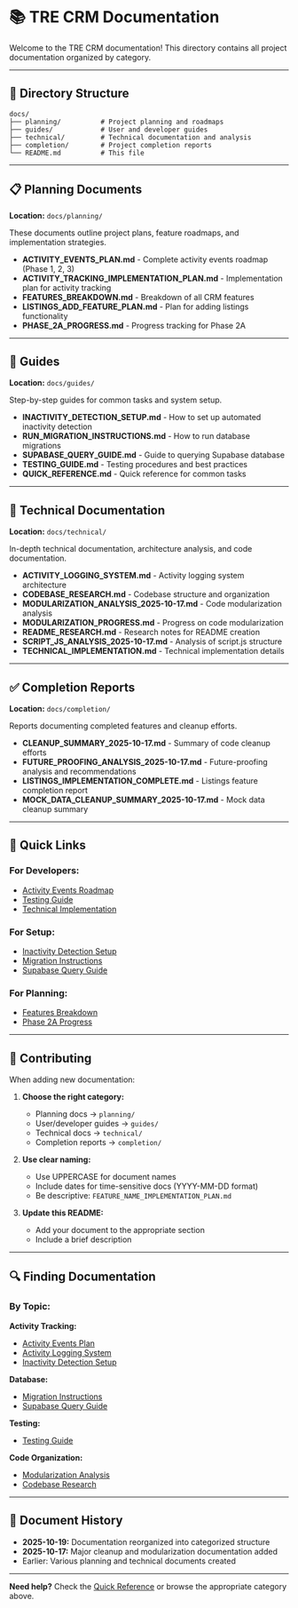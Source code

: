 # 📚 TRE CRM Documentation

Welcome to the TRE CRM documentation! This directory contains all project documentation organized by category.

---

## 📂 Directory Structure

```
docs/
├── planning/          # Project planning and roadmaps
├── guides/            # User and developer guides
├── technical/         # Technical documentation and analysis
├── completion/        # Project completion reports
└── README.md          # This file
```

---

## 📋 Planning Documents

**Location:** `docs/planning/`

These documents outline project plans, feature roadmaps, and implementation strategies.

- **ACTIVITY_EVENTS_PLAN.md** - Complete activity events roadmap (Phase 1, 2, 3)
- **ACTIVITY_TRACKING_IMPLEMENTATION_PLAN.md** - Implementation plan for activity tracking
- **FEATURES_BREAKDOWN.md** - Breakdown of all CRM features
- **LISTINGS_ADD_FEATURE_PLAN.md** - Plan for adding listings functionality
- **PHASE_2A_PROGRESS.md** - Progress tracking for Phase 2A

---

## 📖 Guides

**Location:** `docs/guides/`

Step-by-step guides for common tasks and system setup.

- **INACTIVITY_DETECTION_SETUP.md** - How to set up automated inactivity detection
- **RUN_MIGRATION_INSTRUCTIONS.md** - How to run database migrations
- **SUPABASE_QUERY_GUIDE.md** - Guide to querying Supabase database
- **TESTING_GUIDE.md** - Testing procedures and best practices
- **QUICK_REFERENCE.md** - Quick reference for common tasks

---

## 🔧 Technical Documentation

**Location:** `docs/technical/`

In-depth technical documentation, architecture analysis, and code documentation.

- **ACTIVITY_LOGGING_SYSTEM.md** - Activity logging system architecture
- **CODEBASE_RESEARCH.md** - Codebase structure and organization
- **MODULARIZATION_ANALYSIS_2025-10-17.md** - Code modularization analysis
- **MODULARIZATION_PROGRESS.md** - Progress on code modularization
- **README_RESEARCH.md** - Research notes for README creation
- **SCRIPT_JS_ANALYSIS_2025-10-17.md** - Analysis of script.js structure
- **TECHNICAL_IMPLEMENTATION.md** - Technical implementation details

---

## ✅ Completion Reports

**Location:** `docs/completion/`

Reports documenting completed features and cleanup efforts.

- **CLEANUP_SUMMARY_2025-10-17.md** - Summary of code cleanup efforts
- **FUTURE_PROOFING_ANALYSIS_2025-10-17.md** - Future-proofing analysis and recommendations
- **LISTINGS_IMPLEMENTATION_COMPLETE.md** - Listings feature completion report
- **MOCK_DATA_CLEANUP_SUMMARY_2025-10-17.md** - Mock data cleanup summary

---

## 🚀 Quick Links

### For Developers:
- [Activity Events Roadmap](planning/ACTIVITY_EVENTS_PLAN.md)
- [Testing Guide](guides/TESTING_GUIDE.md)
- [Technical Implementation](technical/TECHNICAL_IMPLEMENTATION.md)

### For Setup:
- [Inactivity Detection Setup](guides/INACTIVITY_DETECTION_SETUP.md)
- [Migration Instructions](guides/RUN_MIGRATION_INSTRUCTIONS.md)
- [Supabase Query Guide](guides/SUPABASE_QUERY_GUIDE.md)

### For Planning:
- [Features Breakdown](planning/FEATURES_BREAKDOWN.md)
- [Phase 2A Progress](planning/PHASE_2A_PROGRESS.md)

---

## 📝 Contributing

When adding new documentation:

1. **Choose the right category:**
   - Planning docs → `planning/`
   - User/developer guides → `guides/`
   - Technical docs → `technical/`
   - Completion reports → `completion/`

2. **Use clear naming:**
   - Use UPPERCASE for document names
   - Include dates for time-sensitive docs (YYYY-MM-DD format)
   - Be descriptive: `FEATURE_NAME_IMPLEMENTATION_PLAN.md`

3. **Update this README:**
   - Add your document to the appropriate section
   - Include a brief description

---

## 🔍 Finding Documentation

### By Topic:

**Activity Tracking:**
- [Activity Events Plan](planning/ACTIVITY_EVENTS_PLAN.md)
- [Activity Logging System](technical/ACTIVITY_LOGGING_SYSTEM.md)
- [Inactivity Detection Setup](guides/INACTIVITY_DETECTION_SETUP.md)

**Database:**
- [Migration Instructions](guides/RUN_MIGRATION_INSTRUCTIONS.md)
- [Supabase Query Guide](guides/SUPABASE_QUERY_GUIDE.md)

**Testing:**
- [Testing Guide](guides/TESTING_GUIDE.md)

**Code Organization:**
- [Modularization Analysis](technical/MODULARIZATION_ANALYSIS_2025-10-17.md)
- [Codebase Research](technical/CODEBASE_RESEARCH.md)

---

## 📅 Document History

- **2025-10-19:** Documentation reorganized into categorized structure
- **2025-10-17:** Major cleanup and modularization documentation added
- Earlier: Various planning and technical documents created

---

**Need help?** Check the [Quick Reference](guides/QUICK_REFERENCE.md) or browse the appropriate category above.

